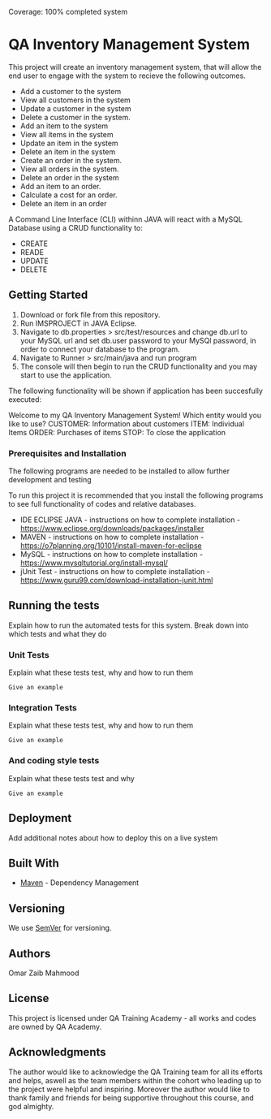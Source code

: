Coverage: 100% completed system
# QA Inventory Management System

This project will create an inventory management system, that will allow the end user to engage with the system to recieve the following outcomes.

- Add a customer to the system
- View all customers in the system
- Update a customer in the system
- Delete a customer in the system.
- Add an item to the system
- View all items in the system
- Update an item in the system
- Delete an item in the system
- Create an order in the system.
- View all orders in the system.
- Delete an order in the system
- Add an item to an order.
- Calculate a cost for an order.
- Delete an item in an order

A Command Line Interface (CLI) withinn JAVA will react with a MySQL Database using a CRUD functionality to:

- CREATE
- READE
- UPDATE
- DELETE

## Getting Started

1. Download or fork file from this repository.
2. Run IMSPROJECT in JAVA Eclipse.
3. Navigate to db.properties > src/test/resources and change db.url to your MySQL url and set db.user password to your MySQl password, in order to connect your database to the program.
4. Navigate to Runner > src/main/java and run program
5. The console will then begin to run the CRUD functionality and you may start to use the application.

The following functionality will be shown if application has been succesfully executed:

Welcome to my QA Inventory Management System!
Which entity would you like to use?
CUSTOMER: Information about customers
ITEM: Individual Items
ORDER: Purchases of items
STOP: To close the application


### Prerequisites and Installation

The following programs are needed to be installed to allow further development and testing

To run this project it is recommended that you install the following programs to see full functionality of codes and relative databases.

- IDE ECLIPSE JAVA - instructions on how to complete installation - https://www.eclipse.org/downloads/packages/installer
- MAVEN - instructions on how to complete installation - https://o7planning.org/10101/install-maven-for-eclipse
- MySQL - instructions on how to complete installation - https://www.mysqltutorial.org/install-mysql/
- jUnit Test - instructions on how to complete installation - https://www.guru99.com/download-installation-junit.html


## Running the tests

Explain how to run the automated tests for this system. Break down into which tests and what they do

### Unit Tests 

Explain what these tests test, why and how to run them

```
Give an example
```

### Integration Tests 
Explain what these tests test, why and how to run them

```
Give an example
```

### And coding style tests

Explain what these tests test and why

```
Give an example
```

## Deployment

Add additional notes about how to deploy this on a live system

## Built With

* [Maven](https://maven.apache.org/) - Dependency Management

## Versioning

We use [SemVer](http://semver.org/) for versioning.

## Authors

Omar Zaib Mahmood

## License

This project is licensed under QA Training Academy - all works and codes are owned by QA Academy.

## Acknowledgments

The author would like to acknowledge the QA Training team for all its efforts and helps, aswell as the team members within the cohort who leading up to the project were helpful and inspiring. Moreover the author would like to thank family and friends for being supportive throughout this course, and god almighty.
